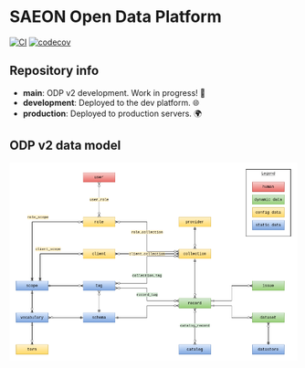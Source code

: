 # SAEON Open Data Platform

[![CI](https://github.com/SAEONData/Open-Data-Platform/actions/workflows/main.yml/badge.svg)](https://github.com/SAEONData/Open-Data-Platform/actions/workflows/main.yml)
[![codecov](https://codecov.io/gh/SAEONData/Open-Data-Platform/branch/main/graph/badge.svg)](https://codecov.io/gh/SAEONData/Open-Data-Platform)

## Repository info

* **main**: ODP v2 development. Work in progress! :construction:
* **development**: Deployed to the dev platform. :globe_with_meridians:
* **production**: Deployed to production servers. :earth_africa:

## ODP v2 data model

![E-R Diagram](ERD.png)
